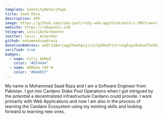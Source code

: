 ```yaml
---
template: IdentityDetailPage
title: Saad Raza
description: SPO
image: https://github.com/ruby-pool/ruby-web-app/blob/main/s.PNG?raw=true
website: https://rubypools.com
telegram: LeviiiAckermannnn
twitter: levii__Ackerman
github: mohammadsaadraza
donationAddress: addr1q9wrjegg76eehpxjzvjc5yk8edft3rrzeghzpz0ukumf5v4420mxq8d5xx6qy8srmz4x7nfm99vuqwppxk2g3us39u7sa67av7
verified: true
badges:
  - name: Fully ARMed
    color: "#EF4444"
  - name: ARMada CAP'N
    color: "#846DCF"
---
```


My name is Mohammad Saad Raza and I am a Software Engineer from Pakistan. I got into Cardano Stake Pool Operations when I got intrigued by the potential a decentralized infrastructure Cardano could provide. I work primarily with Web Applications and now I am also in the process of learning the Cardano Ecosystem using my existing skills and looking forward to learning new ones.
